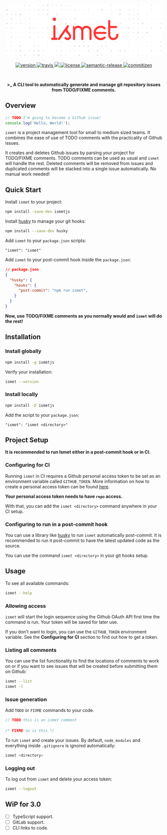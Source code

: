 [![ismetjs](https://raw.githubusercontent.com/otanriverdi/ismetjs/master/assets/banner.png)](https://github.com/otanriverdi/ismetjs)

<p align="center">
  <a href="https://npmjs.org/package/ismetjs">
    <img src="https://img.shields.io/npm/v/ismetjs" alt="version">
  </a>
  <a href="https://travis-ci.org/otanriverdi/ismetjs">
    <img src="https://travis-ci.com/otanriverdi/ismetjs.svg?branch=master" alt="travis">
  </a>
  <a href="https://codecov.io/gh/otanriverdi/ismetjs">
    <img src="https://codecov.io/gh/otanriverdi/ismetjs/branch/master/graph/badge.svg" />
  </a>
  <a href="https://github.com/otanriverdi/ismetjs">
    <img src="https://img.shields.io/github/license/otanriverdi/ismetjs" alt="license">
  </a>
  <a href="https://github.com/semantic-release/semantic-release">
    <img src="https://img.shields.io/badge/%20%20%F0%9F%93%A6%F0%9F%9A%80-semantic--release-e10079.svg" alt="semantic-release">
  </a>
  <a href="http://commitizen.github.io/cz-cli/">
    <img src="https://img.shields.io/badge/commitizen-friendly-brightgreen.svg" alt="commitizen">
  </a>
</p>

<br>
<p align="center"><b>>_ A CLI tool to automatically generate and manage git repository issues from TODO/FIXME comments.</b></p>

## Overview

```javascript
// TODO I'm going to become a Github issue!
console.log('Hello, World!');
```

`ismet` is a project management tool for small to medium sized teams. It combines the ease of use of TODO comments with the practicality of Github issues.

It creates and deletes Github issues by parsing your project for TODO/FIXME comments. TODO comments can be used as usual and `ismet` will handle the rest. Deleted comments will be removed from issues and duplicated comments will be stacked into a single issue automatically. No manual work needed!

## Quick Start

Install `ismet` to your project:

```sh
npm install -save-dev ismetjs
```

Install [husky](https://github.com/typicode/husky/tree/master) to manage your git hooks:

```sh
npm install --save-dev husky
```

Add `ismet` to your `package.json` scripts:

```
"ismet": "ismet"
```

Add `ismet` to your post-commit hook inside the `package.json`:

```json
// package.json
{
  "husky": {
    "hooks": {
      "post-commit": "npm run ismet",
    }
  }
}
```

**Now, use TODO/FIXME comments as you normally would and `ismet` will do the rest!**

## Installation

### Install globally

```sh
npm install -g ismetjs
```

Verify your installation:

```sh
ismet --version
```

### Install locally

```sh
npm install -D ismetjs
```

Add the script to your `package.json`:

```
"ismet": "ismet <directory>"
```

## Project Setup

**It is recommended to run Ismet either in a post-commit hook or in CI.**

### Configuring for CI

Running `ismet` in CI requires a Github personal access token to be set as an environment variable called `GITHUB_TOKEN`. More information on how to create a personal access token can be found [here](https://docs.github.com/en/free-pro-team@latest/github/authenticating-to-github/creating-a-personal-access-token).

**Your personal access token needs to have `repo` access.**

With that, you can add the `ismet <directory>` command anywhere in your CI setup.

### Configuring to run in a post-commit hook

You can use a library like [husky](https://github.com/typicode/husky) to run `ismet` automatically post-commit. It is recommended to run it post-commit to have the latest updated code as the source.

You can use the command `ismet <directory>` in your git hooks setup.

## Usage

To see all available commands:

```sh
ismet --help
```

### Allowing access

`ismet` will start the login sequence using the Github OAuth API first time the command is run. Your token will be saved for later use.

If you don't want to login, you can use the `GITHUB_TOKEN` environment variable. See the **Configuring for CI** section to find out how to get a token.

### Listing all comments

You can use the list functionality to find the locations of comments to work on or if you want to see issues that will be created before submitting them on Github:

```sh
ismet --list
ismet -l
```

### Issue generation

Add `TODO` or `FIXME` commands to your code.

```javascript
// TODO this is an ismet comment

/* FIXME so is this */
```

To run `ismet` and create your issues. By default, `node_modules` and everything inside `.gitignore` is ignored automatically:

```sh
ismet <directory>
```

### Logging out

To log out from `ismet` and delete your access token:

```sh
ismet --logout
```

## WiP for 3.0

- [ ] TypeScript support.
- [ ] GitLab support.
- [ ] CLI links to code.
